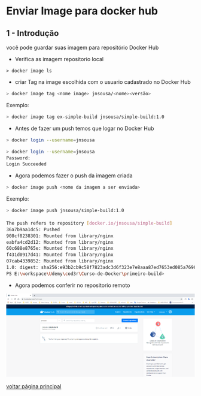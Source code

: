 # Enviar Image para docker hub

## 1 - Introdução

você pode guardar suas imagem para repositório Docker Hub

* Verifica as imagem repositorio local

```console
> docker image ls 
```

* criar Tag na image escolhida com o usuario cadastrado no Docker Hub

```bash
> docker image tag <nome image> jnsousa/<nome><versão>
```
Exemplo:

```bash
> docker image tag ex-simple-build jnsousa/simple-build:1.0
```

* Antes de fazer um push temos que logar no Docker Hub

```bash
> docker login --username=jnsousa
```

```bash
> docker login --username=jnsousa
Password:
Login Succeeded 
```

* Agora podemos fazer o push da imagem criada

```bash
> docker image push <nome da imagem a ser enviada>
```
Exemplo:

```bash
> docker image push jnsousa/simple-build:1.0

The push refers to repository [docker.io/jnsousa/simple-build]
36a7b9aa1dc5: Pushed
908cf8238301: Mounted from library/nginx
eabfa4cd2d12: Mounted from library/nginx
60c688e8765e: Mounted from library/nginx
f431d0917d41: Mounted from library/nginx
07cab4339852: Mounted from library/nginx
1.0: digest: sha256:e93b2cb9c58f7823adc3d6f323e7e8aaa87ed7653ed085a7696758c327f73e75 size: 1569
PS E:\workspace\Udemy\cod3r\Curso-de-Docker\primeiro-build>
```

* Agora podemos conferir no repositorio remoto

![imagem12](img/img12.png)








[voltar página principal](https://jairosousa.github.io/Curso-de-Docker)
